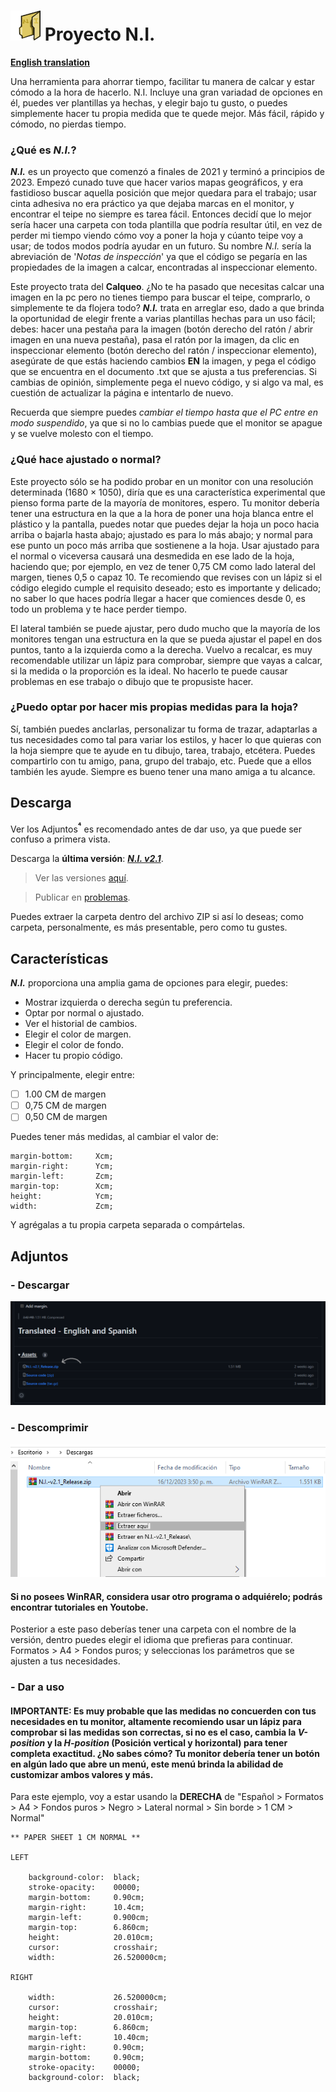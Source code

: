 # <img src="https://github.com/Dungoler/N.I.-Project/blob/main/Library/N.I%20Img/Me%20when%20no%20graphic%20designer.png" width="48" height="48"/> **Proyecto N.I.**
**[English translation](https://github.com/Dungoler/N.I.-Project)**

Una herramienta para ahorrar tiempo, facilitar tu manera de calcar y estar cómodo a la hora de hacerlo. N.I. Incluye una gran variadad de opciones en él, puedes ver plantillas ya hechas, y elegir bajo tu gusto, o puedes simplemente hacer tu propia medida que te quede mejor. Más fácil, rápido y cómodo, no pierdas tiempo.

### ¿Qué es _N.I._?
***N.I.*** es un proyecto que comenzó a finales de 2021 y terminó a principios de 2023. Empezó cunado tuve que hacer varios mapas geográficos, y era fastidioso buscar aquella posición que mejor quedara para el trabajo; usar cinta adhesiva no era práctico ya que dejaba marcas en el monitor, y encontrar el teipe no siempre es tarea fácil. Entonces decidí que lo mejor sería hacer una carpeta con toda plantilla que podría resultar útil, en vez de perder mi tiempo viendo cómo voy a poner la hoja y cúanto teipe voy a usar; de todos modos podría ayudar en un futuro. Su nombre _N.I._ sería la abreviación de '_Notas de inspección_' ya que el código se pegaría en las propiedades de la imagen a calcar, encontradas al inspeccionar elemento.

Este proyecto trata del **Calqueo**. ¿No te ha pasado que necesitas calcar una imagen en la pc pero no tienes tiempo para buscar el teipe, comprarlo, o simplemente te da flojera todo? ***N.I.*** trata en arreglar eso, dado a que brinda la oportunidad de elegir frente a varias plantillas hechas para un uso fácil; debes: hacer una pestaña para la imagen (botón derecho del ratón / abrir imagen en una nueva pestaña), pasa el ratón por la imagen, da clic en inspeccionar elemento (botón derecho del ratón / inspeccionar elemento), asegúrate de que estás haciendo cambios **EN** la imagen, y pega el código que se encuentra en el documento .txt que se ajusta a tus preferencias. Si cambias de opinión, simplemente pega el nuevo código, y si algo va mal, es cuestión de actualizar la página e intentarlo de nuevo.

Recuerda que siempre puedes *cambiar el tiempo hasta que el PC entre en modo suspendido*, ya que si no lo cambias puede que el monitor se apague y se vuelve molesto con el tiempo.

### ¿Qué hace ajustado o normal?
Este proyecto sólo se ha podido probar en un monitor con una resolución determinada (1680 × 1050), diría que es una característica experimental que pienso forma parte de la mayoría de monitores, espero. Tu monitor debería tener una estructura en la que a la hora de poner una hoja blanca entre el plástico y la pantalla, puedes notar que puedes dejar la hoja un poco hacia arriba o bajarla hasta abajo; ajustado es para lo más abajo; y normal para ese punto un poco más arriba que sostienene a la hoja. Usar ajustado para el normal o viceversa causará una desmedida en ese lado de la hoja, haciendo que; por ejemplo, en vez de tener 0,75 CM como lado lateral del margen, tienes 0,5 o capaz 10. Te recomiendo que revises con un lápiz si el código elegido cumple el requisito deseado; esto es importante y delicado; no saber lo que haces podría llegar a hacer que comiences desde 0, es todo un problema y te hace perder tiempo.

El lateral también se puede ajustar, pero dudo mucho que la mayoría de los monitores tengan una estructura en la que se pueda ajustar el papel en dos puntos, tanto a la izquierda como a la derecha. Vuelvo a recalcar, es muy recomendable utilizar un lápiz para comprobar, siempre que vayas a calcar, si la medida o la proporción es la ideal. No hacerlo te puede causar problemas en ese trabajo o dibujo que te propusiste hacer.
### ¿Puedo optar por hacer mis propias medidas para la hoja?
Sí, también puedes anclarlas, personalizar tu forma de trazar, adaptarlas a tus necesidades como tal para variar los estilos, y hacer lo que quieras con la hoja siempre que te ayude en tu dibujo, tarea, trabajo, etcétera. Puedes compartirlo con tu amigo, pana, grupo del trabajo, etc. Puede que a ellos también les ayude. Siempre es bueno tener una mano amiga a tu alcance.
## Descarga
Ver los Adjuntos<sup>**⁴**</sup> es recomendado antes de dar uso, ya que puede ser confuso a primera vista.

Descarga la **última versión**: ***[N.I. v2.1](https://github.com/Dungoler/N.I.-Project/releases/tag/v2.1)***.
>  Ver las versiones [aquí](https://github.com/Dungoler/N.I.-Project/tags).

>  Publicar en [problemas](https://github.com/Dungoler/N.I.-Project/issues).

Puedes extraer la carpeta dentro del archivo ZIP si así lo deseas; como carpeta, personalmente, es más presentable, pero como tu gustes.
## Características
***N.I.*** proporciona una amplia gama de opciones para elegir, puedes:

- Mostrar izquierda o derecha según tu preferencia.
- Optar por normal o ajustado.
- Ver el historial de cambios.
- Elegir el color de margen.
- Elegir el color de fondo.
- Hacer tu propio código.

Y principalmente, elegir entre:

- [ ] 1.00 CM de margen
- [ ] 0,75 CM de margen
- [ ] 0,50 CM de margen

Puedes tener más medidas, al cambiar el valor de:
```
margin-bottom:     Xcm;
margin-right:      Ycm;
margin-left:       Zcm;
margin-top:        Xcm;
height:            Ycm;
width:             Zcm;
```
Y agrégalas a tu propia carpeta separada o compártelas.
## Adjuntos
### - Descargar
<img src="https://github.com/Dungoler/N.I.-Project/blob/main/Library/N.I%20Img/Attachments/Img1.png"/>

### - Descomprimir
<img src="https://github.com/Dungoler/N.I.-Project/blob/main/Library/N.I%20Img/Attachments/Img2esp.png"/>

#### Si no posees WinRAR, considera usar otro programa o adquiérelo; podrás encontrar tutoriales en Youtobe.

Posterior a este paso deberías tener una carpeta con el nombre de la versión, dentro puedes elegir el idioma que prefieras para continuar. Formatos > A4 > Fondos puros; y seleccionas los parámetros que se ajusten a tus necesidades.

### - Dar a uso
#### IMPORTANTE: Es muy probable que las medidas no concuerden con tus necesidades en tu monitor, altamente recomiendo usar un lápiz para comprobar si las medidas son correctas, si no es el caso, cambia la _V-position_ y la _H-position_ (Posición vertical y horizontal) para tener completa exactitud. ¿No sabes cómo? Tu monitor debería tener un botón en algún lado que abre un menú, este menú brinda la abilidad de customizar ambos valores y más.

Para este ejemplo, voy a estar usando la **DERECHA** de "Español > Formatos > A4 > Fondos puros > Negro > Lateral normal > Sin borde > 1 CM > Normal"
```
** PAPER SHEET 1 CM NORMAL **

LEFT

    background-color:  black;
    stroke-opacity:    00000;
    margin-bottom:     0.90cm;
    margin-right:      10.4cm;
    margin-left:       0.900cm;
    margin-top:        6.860cm;
    height:            20.010cm;
    cursor:            crosshair;
    width:             26.520000cm;

RIGHT

    width:             26.520000cm;
    cursor:            crosshair;
    height:            20.010cm;
    margin-top:        6.860cm;
    margin-left:       10.40cm;
    margin-right:      0.90cm;
    margin-bottom:     0.90cm;
    stroke-opacity:    00000;
    background-color:  black;
